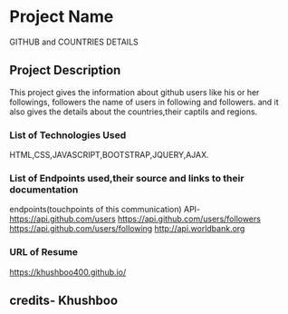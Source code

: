# Project Name
GITHUB and COUNTRIES DETAILS

## Project Description

This project gives the information about github users like his or her followings, followers the name of users in following and followers. and it also gives the details about the countries,their captils and regions.

### List of Technologies Used
HTML,CSS,JAVASCRIPT,BOOTSTRAP,JQUERY,AJAX.


### List of Endpoints used,their source and links to their documentation
 endpoints(touchpoints of this communication)
API-https://api.github.com/users
https://api.github.com/users/followers
https://api.github.com/users/following
http://api.worldbank.org

### URL of Resume
https://khushboo400.github.io/

## credits- Khushboo